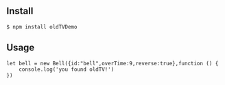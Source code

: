 ## Install

```
$ npm install oldTVDemo
```


## Usage

```
let bell = new Bell({id:"bell",overTime:9,reverse:true},function () {
    console.log('you found oldTV!')
})

```